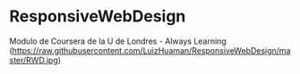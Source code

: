 # ResponsiveWebDesign
Modulo de Coursera de la U de Londres - Always Learning
(https://raw.githubusercontent.com/LuizHuaman/ResponsiveWebDesign/master/RWD.jpg)